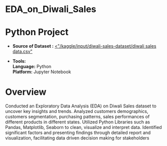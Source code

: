 # EDA_on_Diwali_Sales
# Python Project

- **Source of Dataset :** [<"/kaggle/input/diwali-sales-dataset/diwali sales data.csv"](https://www.kaggle.com/datasets/saadharoon27/diwali-sales-dataset) <br/>

- **Tools:** <br/>
**Language:** Python<br/>
**Platform:** Jupyter Notebook<br/>

# Overview
Conducted an Exploratory Data Analysis (EDA) on Diwali Sales dataset to uncover key insights and trends. Analyzed customers demographics, customers segmentation, purchasing patterns, sales performances of different products in different states. Utilized Python Libraries such as Pandas, Matplotlib, Seaborn to clean, visualize and interpret data. Identified significant factors and presenting findings through detailed report and visualization, facilitating data driven decision making for stakeholders
